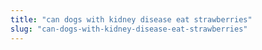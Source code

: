 ```yaml
---
title: "can dogs with kidney disease eat strawberries"
slug: "can-dogs-with-kidney-disease-eat-strawberries"
---
```


